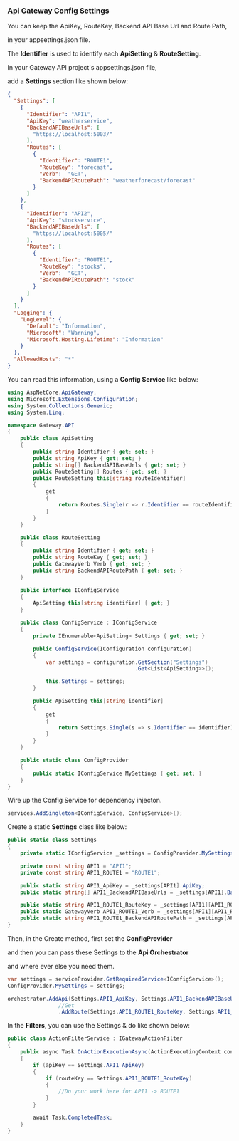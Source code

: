 ### Api Gateway Config Settings

You can keep the ApiKey, RouteKey, Backend API Base Url and Route Path,

in your appsettings.json file.

The **Identifier** is used to identify each **ApiSetting** & **RouteSetting**.

In your Gateway API project's appsettings.json file,

add a **Settings** section like shown below:

```JSON
{
  "Settings": [
    {
      "Identifier": "API1",
      "ApiKey": "weatherservice",
      "BackendAPIBaseUrls": [
        "https://localhost:5003/"
      ],
      "Routes": [
        {
          "Identifier": "ROUTE1",
          "RouteKey": "forecast",
          "Verb":  "GET",
          "BackendAPIRoutePath": "weatherforecast/forecast"
        }
      ]
    },
    {
      "Identifier": "API2",
      "ApiKey": "stockservice",
      "BackendAPIBaseUrls": [
        "https://localhost:5005/"
      ],
      "Routes": [
        {
          "Identifier": "ROUTE1",
          "RouteKey": "stocks",
          "Verb":  "GET",
          "BackendAPIRoutePath": "stock"
        }
      ]
    }
  ],
  "Logging": {
    "LogLevel": {
      "Default": "Information",
      "Microsoft": "Warning",
      "Microsoft.Hosting.Lifetime": "Information"
    }
  },
  "AllowedHosts": "*"
}
```

You can read this information, using a **Config Service** like below:

```C#
using AspNetCore.ApiGateway;
using Microsoft.Extensions.Configuration;
using System.Collections.Generic;
using System.Linq;

namespace Gateway.API
{
    public class ApiSetting
    {
        public string Identifier { get; set; }
        public string ApiKey { get; set; }
        public string[] BackendAPIBaseUrls { get; set; }
        public RouteSetting[] Routes { get; set; }
        public RouteSetting this[string routeIdentifier]
        {
            get
            {
                return Routes.Single(r => r.Identifier == routeIdentifier);
            }
        }        
    }

    public class RouteSetting
    {
        public string Identifier { get; set; }
        public string RouteKey { get; set; }
        public GatewayVerb Verb { get; set; }
        public string BackendAPIRoutePath { get; set; }        
    }

    public interface IConfigService
    {
        ApiSetting this[string identifier] { get; }            
    }

    public class ConfigService : IConfigService
    {
        private IEnumerable<ApiSetting> Settings { get; set; }

        public ConfigService(IConfiguration configuration)
        {
            var settings = configuration.GetSection("Settings")
                                        .Get<List<ApiSetting>>();

            this.Settings = settings;
        }

        public ApiSetting this[string identifier]
        {
            get
            {
                return Settings.Single(s => s.Identifier == identifier);
            }
        }        
    }

    public static class ConfigProvider
    {
        public static IConfigService MySettings { get; set; }       
    }
}
```

Wire up the Config Service for dependency injecton.

```C#
services.AddSingleton<IConfigService, ConfigService>();
```

Create a static **Settings** class like below:

```C#
public static class Settings
{
    private static IConfigService _settings = ConfigProvider.MySettings;

    private const string API1 = "API1";
    private const string API1_ROUTE1 = "ROUTE1";

    public static string API1_ApiKey = _settings[API1].ApiKey;
    public static string[] API1_BackendAPIBaseUrls = _settings[API1].BackendAPIBaseUrls;

    public static string API1_ROUTE1_RouteKey = _settings[API1][API1_ROUTE1].RouteKey;
    public static GatewayVerb API1_ROUTE1_Verb = _settings[API1][API1_ROUTE1].Verb;
    public static string API1_ROUTE1_BackendAPIRoutePath = _settings[API1][API1_ROUTE1].BackendAPIRoutePath;
}
```

Then, in the Create method, first set the **ConfigProvider** 

and then you can pass these Settings to the **Api Orchestrator**

and where ever else you need them.

```C#
var settings = serviceProvider.GetRequiredService<IConfigService>();
ConfigProvider.MySettings = settings;

orchestrator.AddApi(Settings.API1_ApiKey, Settings.API1_BackendAPIBaseUrls)
                //Get
                .AddRoute(Settings.API1_ROUTE1_RouteKey, Settings.API1_ROUTE1_Verb, new RouteInfo { Path = Settings.API1_ROUTE1_BackendAPIRoutePath })
```

In the **Filters**, you can use the Settings & do like shown below:

```C#
public class ActionFilterService : IGatewayActionFilter
{    
    public async Task OnActionExecutionAsync(ActionExecutingContext context, string apiKey, string routeKey, string verb)
    {
        if (apiKey == Settings.API1_ApiKey)
        {
            if (routeKey == Settings.API1_ROUTE1_RouteKey)
            {
                //Do your work here for API1 -> ROUTE1
            }
        }

        await Task.CompletedTask;
    }
}
```